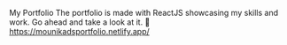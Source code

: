 My Portfolio
The portfolio is made with ReactJS showcasing my skills and work. Go ahead and take a look at it.
🔗 https://mounikadsportfolio.netlify.app/
